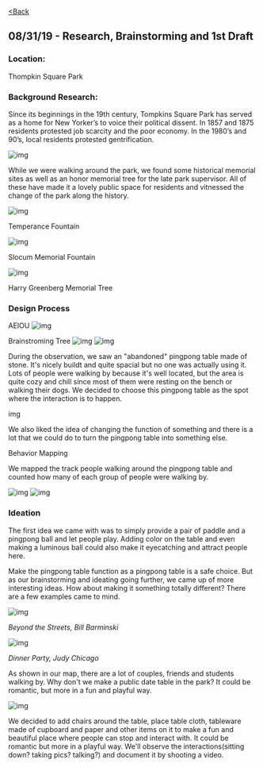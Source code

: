 [<Back](README.md)

## 08/31/19 - Research, Brainstorming and 1st Draft

### Location:
Thompkin Square Park
### Background Research:
Since its beginnings in the 19th century, Tompkins Square Park has served as a home for New Yorker’s to voice their political dissent. In 1857 and 1875 residents protested job scarcity and the poor economy. In the 1980’s and 90’s, local residents protested gentrification.

![img](img/protest.png)

While we were walking around the park, we found some historical memorial sites as well as an honor memorial tree for the late park supervisor. All of these have made it a lovely public space for residents and vitnessed the change of the park along the history.

![img](img/fountain.jpg)

Temperance Fountain

![img](img/memo.png)

Slocum Memorial Fountain

![img](img/tree.png)

Harry Greenberg Memorial Tree

### Design Process 
AEIOU
![img](img/aeiou.png)

Brainstroming Tree
![img](img/bs1.png)
![img](img/bs2.png)

During the observation, we saw an "abandoned" pingpong table made of stone. It's nicely buildt and quite spacial but no one was actually using it. Lots of people were walking by because it's well located, but the area is quite cozy and chill since most of them were resting on the bench or walking their dogs. We decided to choose this pingpong table as the spot where the interaction is to happen.

img

We also liked the idea of changing the function of something and there is a lot that we could do to turn the pingpong table into something else.

Behavior Mapping

We mapped the track people walking around the pingpong table and counted how many of each group of people were walking by.

![img](img/map1.jpeg)
![img](img/map2.jpeg)

### Ideation
The first idea we came with was to simply provide a pair of paddle and a pingpong ball and let people play. Adding color on the table and even making a luminous ball could also make it eyecatching and attract people here. 

Make the pingpong table function as a pingpong table is a safe choice. But as our brainstorming and ideating going further, we came up of more interesting ideas. How about making it something totally different? There are a few examples came to mind.

![img](img/cb.jpeg)

*Beyond the Streets, Bill Barminski*

![img](img/dt1.jpeg)

*Dinner Party, Judy Chicago*

As shown in our map, there are a lot of couples, friends and students walking by. Why don't we make a public date table in the park? It could be romantic, but more in a fun and playful way. 

![img](img/draft.jpeg)

We decided to add chairs around the table, place table cloth, tableware made of cupboard and paper and other items on it to make a fun and beautiful place where people can stop and interact with. It could be romantic but more in a playful way. We'll observe the interactions(sitting down? taking pics? talking?) and document it by shooting a video. 
